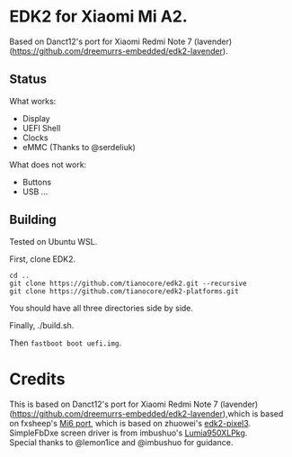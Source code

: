 # EDK2 for Xiaomi Mi A2.

Based on Danct12's port for Xiaomi Redmi Note 7 (lavender) (https://github.com/dreemurrs-embedded/edk2-lavender).

## Status 

What works:
- Display
- UEFI Shell
- Clocks
- eMMC (Thanks to @serdeliuk)

What does not work:
- Buttons
- USB
...


## Building
Tested on Ubuntu WSL.

First, clone EDK2.

```
cd ..
git clone https://github.com/tianocore/edk2.git --recursive
git clone https://github.com/tianocore/edk2-platforms.git
```

You should have all three directories side by side.

Finally, ./build.sh.

Then `fastboot boot uefi.img`.

# Credits

This is based on Danct12's port for Xiaomi Redmi Note 7 (lavender) (https://github.com/dreemurrs-embedded/edk2-lavender),which is based on fxsheep's [Mi6 port](https://github.com/fxsheep/edk2-sagit/), which is based on zhuowei's [edk2-pixel3](https://github.com/Pixel3Dev/edk2-pixel3).  
SimpleFbDxe screen driver is from imbushuo's [Lumia950XLPkg](https://github.com/WOA-Project/Lumia950XLPkg).  
Special thanks to @lemon1ice and @imbushuo for guidance.
